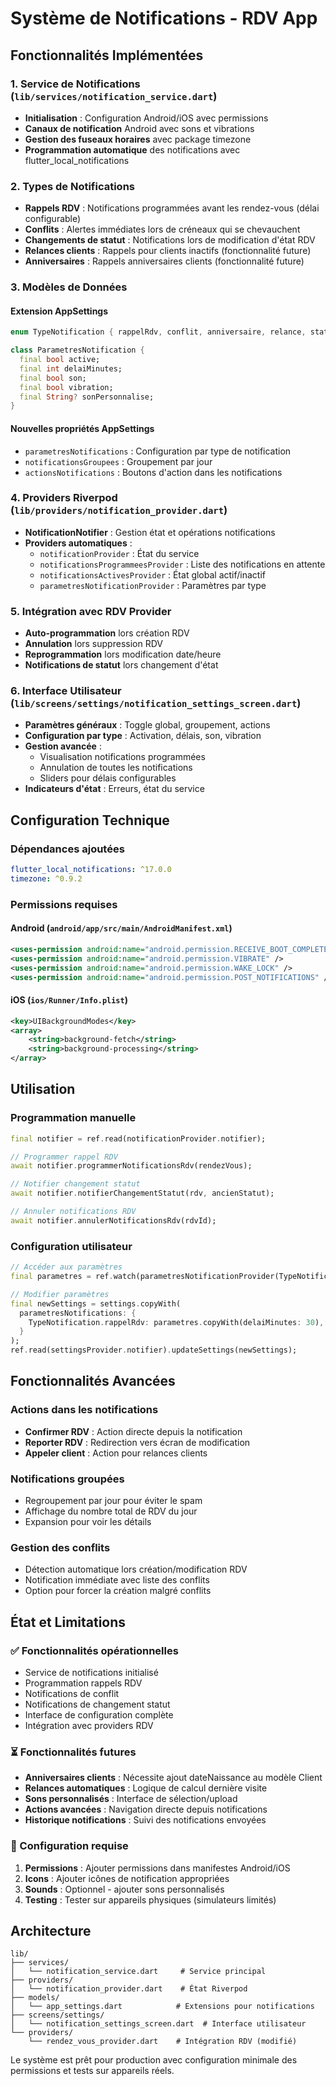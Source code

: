 # Système de Notifications - RDV App

## Fonctionnalités Implémentées

### 1. Service de Notifications (`lib/services/notification_service.dart`)
- **Initialisation** : Configuration Android/iOS avec permissions
- **Canaux de notification** Android avec sons et vibrations
- **Gestion des fuseaux horaires** avec package timezone
- **Programmation automatique** des notifications avec flutter_local_notifications

### 2. Types de Notifications
- **Rappels RDV** : Notifications programmées avant les rendez-vous (délai configurable)
- **Conflits** : Alertes immédiates lors de créneaux qui se chevauchent  
- **Changements de statut** : Notifications lors de modification d'état RDV
- **Relances clients** : Rappels pour clients inactifs (fonctionnalité future)
- **Anniversaires** : Rappels anniversaires clients (fonctionnalité future)

### 3. Modèles de Données

#### Extension AppSettings
```dart
enum TypeNotification { rappelRdv, conflit, anniversaire, relance, statut }

class ParametresNotification {
  final bool active;
  final int delaiMinutes;
  final bool son;
  final bool vibration;
  final String? sonPersonnalise;
}
```

#### Nouvelles propriétés AppSettings
- `parametresNotifications` : Configuration par type de notification
- `notificationsGroupees` : Groupement par jour
- `actionsNotifications` : Boutons d'action dans les notifications

### 4. Providers Riverpod (`lib/providers/notification_provider.dart`)
- **NotificationNotifier** : Gestion état et opérations notifications
- **Providers automatiques** : 
  - `notificationProvider` : État du service
  - `notificationsProgrammeesProvider` : Liste des notifications en attente
  - `notificationsActivesProvider` : État global actif/inactif
  - `parametresNotificationProvider` : Paramètres par type

### 5. Intégration avec RDV Provider
- **Auto-programmation** lors création RDV
- **Annulation** lors suppression RDV  
- **Reprogrammation** lors modification date/heure
- **Notifications de statut** lors changement d'état

### 6. Interface Utilisateur (`lib/screens/settings/notification_settings_screen.dart`)
- **Paramètres généraux** : Toggle global, groupement, actions
- **Configuration par type** : Activation, délais, son, vibration
- **Gestion avancée** : 
  - Visualisation notifications programmées
  - Annulation de toutes les notifications
  - Sliders pour délais configurables
- **Indicateurs d'état** : Erreurs, état du service

## Configuration Technique

### Dépendances ajoutées
```yaml
flutter_local_notifications: ^17.0.0
timezone: ^0.9.2
```

### Permissions requises

#### Android (`android/app/src/main/AndroidManifest.xml`)
```xml
<uses-permission android:name="android.permission.RECEIVE_BOOT_COMPLETED" />
<uses-permission android:name="android.permission.VIBRATE" />
<uses-permission android:name="android.permission.WAKE_LOCK" />
<uses-permission android:name="android.permission.POST_NOTIFICATIONS" />
```

#### iOS (`ios/Runner/Info.plist`)
```xml
<key>UIBackgroundModes</key>
<array>
    <string>background-fetch</string>
    <string>background-processing</string>
</array>
```

## Utilisation

### Programmation manuelle
```dart
final notifier = ref.read(notificationProvider.notifier);

// Programmer rappel RDV
await notifier.programmerNotificationsRdv(rendezVous);

// Notifier changement statut  
await notifier.notifierChangementStatut(rdv, ancienStatut);

// Annuler notifications RDV
await notifier.annulerNotificationsRdv(rdvId);
```

### Configuration utilisateur
```dart
// Accéder aux paramètres
final parametres = ref.watch(parametresNotificationProvider(TypeNotification.rappelRdv));

// Modifier paramètres
final newSettings = settings.copyWith(
  parametresNotifications: {
    TypeNotification.rappelRdv: parametres.copyWith(delaiMinutes: 30),
  }
);
ref.read(settingsProvider.notifier).updateSettings(newSettings);
```

## Fonctionnalités Avancées

### Actions dans les notifications
- **Confirmer RDV** : Action directe depuis la notification
- **Reporter RDV** : Redirection vers écran de modification
- **Appeler client** : Action pour relances clients

### Notifications groupées
- Regroupement par jour pour éviter le spam
- Affichage du nombre total de RDV du jour
- Expansion pour voir les détails

### Gestion des conflits
- Détection automatique lors création/modification RDV
- Notification immédiate avec liste des conflits
- Option pour forcer la création malgré conflits

## État et Limitations

### ✅ Fonctionnalités opérationnelles
- Service de notifications initialisé
- Programmation rappels RDV  
- Notifications de conflit
- Notifications de changement statut
- Interface de configuration complète
- Intégration avec providers RDV

### ⏳ Fonctionnalités futures
- **Anniversaires clients** : Nécessite ajout dateNaissance au modèle Client
- **Relances automatiques** : Logique de calcul dernière visite
- **Sons personnalisés** : Interface de sélection/upload
- **Actions avancées** : Navigation directe depuis notifications
- **Historique notifications** : Suivi des notifications envoyées

### 🔧 Configuration requise
1. **Permissions** : Ajouter permissions dans manifestes Android/iOS
2. **Icons** : Ajouter icônes de notification appropriées  
3. **Sounds** : Optionnel - ajouter sons personnalisés
4. **Testing** : Tester sur appareils physiques (simulateurs limités)

## Architecture

```
lib/
├── services/
│   └── notification_service.dart     # Service principal
├── providers/
│   └── notification_provider.dart    # État Riverpod
├── models/
│   └── app_settings.dart            # Extensions pour notifications
├── screens/settings/
│   └── notification_settings_screen.dart  # Interface utilisateur
└── providers/
    └── rendez_vous_provider.dart    # Intégration RDV (modifié)
```

Le système est prêt pour production avec configuration minimale des permissions et tests sur appareils réels.
